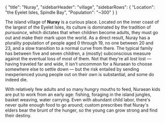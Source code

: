 {
	"title": "Nuray",
	"sidebarHeader": "village",
	"sidebarRows": {
		"Location": "the Eyelet Isles, Spindle Bay",
		"Population": "~300"
	}
}

The island village of **Nuray** is a curious place. Located on the inner coast of the largest of the Eyelet Isles, its culture is dominated by the tradition of *pursuance*, which dictates that when children become adults, they must go out and make their mark upon the world. As a direct result, Nuray has a plurality population of people aged 0 through 19, no one between 20 and 23, and a slow transition to a normal curve from there. The typical family has between five and seven children, a (mostly) subconscious measure against the eventual loss of most of them. Not that they're all *lost* lost — having traveled far and wide, it isn't uncommon for a Nuraean to choose somewhere else to settle down — but the risk entailed by sending inexperienced young people out on their own is substantial, and some do indeed die.

With relatively few adults and so many hungry mouths to feed, Nuraean kids are put to work from an early age: fishing, foraging in the island jungles, basket weaving, water carrying. Even with abundant child labor, there's never quite enough food to go around; custom prescribes that Nuray's elders bear the brunt of the hunger, so the young can grow strong and find their destiny.